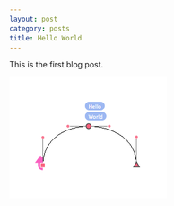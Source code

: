```yaml
---
layout: post
category: posts
title: Hello World
---
```


This is the first blog post. 

![alt text](/images/hello.png)
